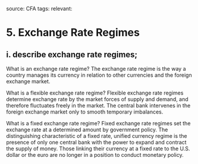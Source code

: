 source: CFA
tags: 
relevant: 

# 5. Exchange Rate Regimes

## i. describe exchange rate regimes;

What is an exchange rate regime?
The exchange rate regime is the way a country manages its currency in relation to other currencies and the foreign exchange market.

What is a flexible exchange rate regime?
Flexible exchange rate regimes determine exchange rate by the market forces of supply and demand, and therefore fluctuates freely in the market. The central bank intervenes in the foreign exchange market only to smooth temporary imbalances.

What is a fixed exchange rate regime?
Fixed exchange rate regimes set the exchange rate at a determined amount by government policy. The distinguishing characteristic of a fixed rate, unified currency regime is the presence of only one central bank with the power to expand and contract the supply of money. Those linking their currency at a fixed rate to the U.S. dollar or the euro are no longer in a position to conduct monetary policy. 

